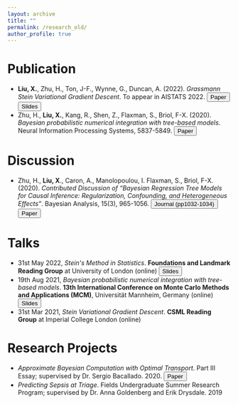 ```yaml
---
layout: archive
title: ""
permalink: /research_old/
author_profile: true
---
```

<!-- SEE https://getbootstrap.com/docs/4.4/components/buttons/ FOR INTERESTING WIDGETS! -->

<!-- {% if author.googlescholar %}
  You can also find my articles on <u><a href="{{author.googlescholar}}">my Google Scholar profile</a>.</u>
{% endif %}

{% include base_path %}

{% for post in site.publications reversed %}
  {% include archive-single.html %}
{% endfor %} -->


# Publication
- **Liu, X.**, Zhu, H., Ton, J-F., Wynne, G., Duncan, A. (2022). *Grassmann Stein Variational Gradient Descent*. To appear in AISTATS 2022. <button type="button" class="btn btn-primary btn-sm" onclick=" window.open('https://arxiv.org/abs/2202.03297','_blank')">Paper</button> <button type="button" class="btn btn-primary btn-sm" onclick=" window.open('https://docs.google.com/presentation/d/e/2PACX-1vTMmAQEaSB--eTTrg0xzZBdgdA3w530kw4ENg5Oh_a7YpCK4Gd28vc8tMPDMjarevyKjnNF4c1vEccG/pub?start=false&loop=false&delayms=3000','_blank')">Slides</button>
- Zhu, H., **Liu, X.**, Kang, R., Shen, Z., Flaxman, S., Briol, F-X. (2020). *Bayesian probabilistic numerical integration with tree-based models*. Neural Information Processing Systems, 5837-5849. <button type="button" class="btn btn-primary btn-sm" onclick=" window.open('https://proceedings.neurips.cc/paper/2020/hash/3fe94a002317b5f9259f82690aeea4cd-Abstract.html','_blank')">Paper</button>

# Discussion
- Zhu, H., **Liu, X**., Caron, A., Manolopoulou, I. Flaxman, S., Briol, F-X. (2020). *Contributed Discussion of “Bayesian Regression Tree Models for Causal Inference: Regularization, Confounding, and Heterogeneous Effects”*. Bayesian Analysis, 15(3), 965-1056. <button type="button" class="btn btn-primary btn-sm" onclick=" window.open('https://projecteuclid.org/euclid.ba/1580461461#abstract','_blank')">Journal (pp1032-1034)</button> <button type="button" class="btn btn-primary btn-sm" onclick=" window.open('https://fxbriol.github.io/pdfs/BART_contributed_discussion.pdf','_blank')">Paper</button>

# Talks
- 31st May 2022, *Stein's Method in Statistics*. **Foundations and Landmark Reading Group** at University of London (online) <button type="button" class="btn btn-primary btn-sm" onclick=" window.open('http://XingLLiu.github.io/files/steins_method_ucl.pdf','_blank')">Slides</button>
- 19th Aug 2021, *Bayesian probabilistic numerical integration with tree-based models*. **13th International Conference on Monte Carlo Methods and Applications (MCM)**, Universität Mannheim, Germany (online) <button type="button" class="btn btn-primary btn-sm" onclick=" window.open('http://XingLLiu.github.io/files/BO_BART_mcm.pdf','_blank')">Slides</button>
- 31st Mar 2021, *Stein Variational Gradient Descent*. **CSML Reading Group** at Imperial College London (online)

# Research Projects
- *Approximate Bayesian Computation with Optimal Transport*. Part III Essay; supervised by Dr. Sergio Bacallado. 2020. <button type="button" class="btn btn-primary btn-sm" onclick=" window.open('http://XingLLiu.github.io/files/Part_III_Essay_ABC_with_Optimal_Transport.pdf','_blank')">Paper</button>
- *Predicting Sepsis at Triage*. Fields Undergraduate Summer Research Program; supervised by Dr. Anna Goldenberg and Erik Drysdale. 2019

<!-- ### Approximate Bayesian Computation with Optimal Transport
<span style="color:grey">_Part III Essay;_ [_link_](http://XingLLiu.github.io/files/Part_III_Essay_ABC_with_Optimal_Transport.pdf) </span><br>
**Xing Liu**; supervised by Dr. Sergio Bacallado <br>
<span style="color:grey">_Abstract_: </span>
The complexity of many real-life data generating processes either defies the access to the likelihood function or renders it too expansive to be evaluated. In this case, standard Bayesian inference techniques, such as Markov chain Monte Carlo, can no longer be used. A popular roundabout is Approximate Bayesian Computation (ABC). ABC only assumes one has a generative model from which data can be drawn. It relies on a user-specified discrepancy metric that compares some summaries of the observation and the generated data. However, an improperly selected metric or summary may bias the discrimination between models. Optimal transport (OT) metrics have recently been proposed to remedy this issue. OT metrics are flexible, admit decent convergence properties and are often able to capture all differences between distributions. In this essay, we review and compare two OT metrics and one information-based measure that arose in the ABC literature, namely the Wasserstein distances, the maximum mean discrepancy (MMD) and the Kullback-Leibler (KL) divergence. We summarize the theoretical studies of their posterior concentration in the present literature, and discuss how these metrics can be adapted to large-scale data sets. We also compare these methods through four benchmark experiments, including a real-life study on ecological dynamic systems.

### Predicting Sepsis at Triage
<span style="color:grey">_Fields Undergraduate Summer Research Program_ </span> <br>
**Xing Liu**; supervised by Dr. Anna Goldenberg and Erik Drysdale <br>
<span style="color:grey">_Abstract_: </span>
Sepsis is a lethal disease that causes millions of neonatal deaths annually, and one hour in the treatment procedure can make a huge difference for septic patients. In this regard, using machine learning approaches to help clinicans to make early Sepsis predictions has gain in popularity in recent years. Although many have shown promising predictive performance, these methods generally suffer from high false positive rates. We propose two neural network models that respectively makes use of the TF-IDF and the Clinical BERT model, and show experimentally how they could improve the predictive performance at medical triage. We train these models on a EPIC dataset that contains medical records from the SickKids Hospital in Toronto, Canada, and compare their performance with a number of ordinary machine learning models via an one-month-ahead prediction scheme. We argue that our models outperform the RN Sepsis alert tools at SickKids in terms of the sensitivity for a given false positive rate of 10%, thus showing potentials for practical benefit. -->
